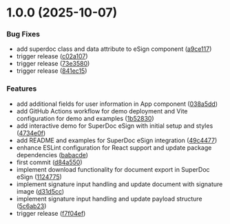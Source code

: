 # 1.0.0 (2025-10-07)


### Bug Fixes

* add superdoc class and data attribute to eSign component ([a9ce117](https://github.com/superdoc-dev/esign/commit/a9ce1171d3f4fb457b2d5f53cb0e3fc82c8806f4))
* trigger release ([c02a107](https://github.com/superdoc-dev/esign/commit/c02a107749b83b7731bcd19634c5d72ca23b7f92))
* trigger release ([73e3580](https://github.com/superdoc-dev/esign/commit/73e3580cea43d02eb0fd327c7b1930725d26f209))
* trigger release ([841ec15](https://github.com/superdoc-dev/esign/commit/841ec1502286c0cc454e17309fca55f2b39cb79b))


### Features

* add additional fields for user information in App component ([038a5dd](https://github.com/superdoc-dev/esign/commit/038a5dd97f3761a5713ec621553d7cf67568edbb))
* add GitHub Actions workflow for demo deployment and Vite configuration for demo and examples ([1b52830](https://github.com/superdoc-dev/esign/commit/1b52830c00253e0a444c34e73c15ba7917b5cfe2))
* add interactive demo for SuperDoc eSign with initial setup and styles ([4734e0f](https://github.com/superdoc-dev/esign/commit/4734e0f1daf7ea4d818f3334ec1eeea6803d3bd6))
* add README and examples for SuperDoc eSign integration ([49c4477](https://github.com/superdoc-dev/esign/commit/49c4477f9c3f78b72ffcb280c544b2dadd69489c))
* enhance ESLint configuration for React support and update package dependencies ([babacde](https://github.com/superdoc-dev/esign/commit/babacde252f6a55d2b3d0aed8ead8ec060a33a7a))
* first commit ([d84a550](https://github.com/superdoc-dev/esign/commit/d84a5502c533615b2f619aed7b355876aec0ea00))
* implement download functionality for document export in SuperDoc eSign ([1124775](https://github.com/superdoc-dev/esign/commit/11247759aa7050ba10e0ae9b869d68d180975ca0))
* implement signature input handling and update document with signature image ([d31d5cc](https://github.com/superdoc-dev/esign/commit/d31d5cc60b4bd23d46fbd51d7e6b3cc8cb8f5df2))
* implement signature input handling and update payload structure ([5c6ab23](https://github.com/superdoc-dev/esign/commit/5c6ab23885a052788cf23b61f540cabb2681c8a6))
* trigger release ([f7f04ef](https://github.com/superdoc-dev/esign/commit/f7f04efffeccb9bf7240fcca9b6f8aaa2c482239))
